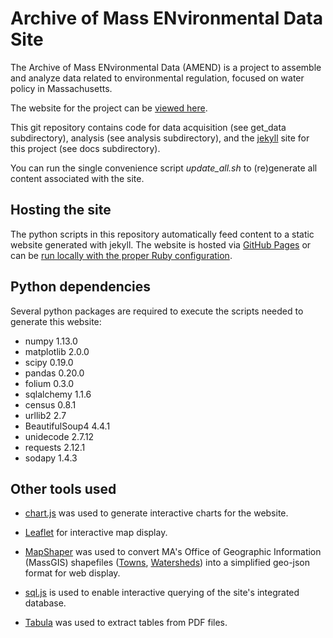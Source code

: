 # Archive of Mass ENvironmental Data Site

The Archive of Mass ENvironmental Data (AMEND) is a project to assemble and analyze data related to environmental regulation, focused on water policy in Massachusetts.

The website for the project can be [viewed here](https://nesanders.github.io/MAenvironmentaldata/).

This git repository contains code for data acquisition (see get_data subdirectory), analysis (see analysis subdirectory), and the [jekyll](https://jekyllrb.com/) site for this project (see docs subdirectory).

You can run the single convenience script *update_all.sh* to (re)generate all content associated with the site.

## Hosting the site

The python scripts in this repository automatically feed content to a static website generated with jekyll.  The website is hosted via [GitHub Pages](https://help.github.com/articles/using-jekyll-as-a-static-site-generator-with-github-pages/) or can be [run locally with the proper Ruby configuration](https://help.github.com/articles/setting-up-your-github-pages-site-locally-with-jekyll/).

## Python dependencies

Several python packages are required to execute the scripts needed to generate this website:

* numpy 1.13.0
* matplotlib 2.0.0
* scipy 0.19.0
* pandas 0.20.0
* folium 0.3.0
* sqlalchemy 1.1.6
* census 0.8.1
* urllib2 2.7
* BeautifulSoup4 4.4.1
* unidecode 2.7.12
* requests 2.12.1
* sodapy 1.4.3

## Other tools used

* [chart.js](http://www.chartjs.org/) was used to generate interactive charts for the website.

* [Leaflet](http://leafletjs.com) for interactive map display.

* [MapShaper](http://mapshaper.org/) was used to convert MA's Office of Geographic Information (MassGIS) shapefiles ([Towns](http://www.mass.gov/anf/research-and-tech/it-serv-and-support/application-serv/office-of-geographic-information-massgis/datalayers/townsurvey.html), [Watersheds](http://www.mass.gov/anf/research-and-tech/it-serv-and-support/application-serv/office-of-geographic-information-massgis/datalayers/watrshds.html)) into a simplified geo-json format for web display.

* [sql.js](https://github.com/kripken/sql.js/blob/master/README.md) is used to enable interactive querying of the site's integrated database.

* [Tabula](http://tabula.technology/) was used to extract tables from PDF files. 

